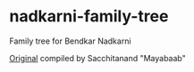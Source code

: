# nadkarni-family-tree

Family tree for Bendkar Nadkarni

[Original](original.png) compiled by Sacchitanand "Mayabaab"
